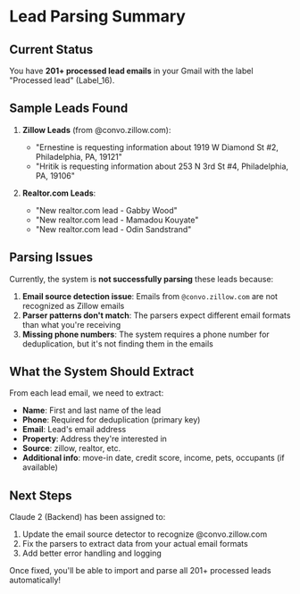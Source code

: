 # Lead Parsing Summary

## Current Status
You have **201+ processed lead emails** in your Gmail with the label "Processed lead" (Label_16).

## Sample Leads Found

1. **Zillow Leads** (from @convo.zillow.com):
   - "Ernestine is requesting information about 1919 W Diamond St #2, Philadelphia, PA, 19121"
   - "Hritik is requesting information about 253 N 3rd St #4, Philadelphia, PA, 19106"

2. **Realtor.com Leads**:
   - "New realtor.com lead - Gabby Wood"
   - "New realtor.com lead - Mamadou Kouyate"
   - "New realtor.com lead - Odin Sandstrand"

## Parsing Issues

Currently, the system is **not successfully parsing** these leads because:

1. **Email source detection issue**: Emails from `@convo.zillow.com` are not recognized as Zillow emails
2. **Parser patterns don't match**: The parsers expect different email formats than what you're receiving
3. **Missing phone numbers**: The system requires a phone number for deduplication, but it's not finding them in the emails

## What the System Should Extract

From each lead email, we need to extract:
- **Name**: First and last name of the lead
- **Phone**: Required for deduplication (primary key)
- **Email**: Lead's email address
- **Property**: Address they're interested in
- **Source**: zillow, realtor, etc.
- **Additional info**: move-in date, credit score, income, pets, occupants (if available)

## Next Steps

Claude 2 (Backend) has been assigned to:
1. Update the email source detector to recognize @convo.zillow.com
2. Fix the parsers to extract data from your actual email formats
3. Add better error handling and logging

Once fixed, you'll be able to import and parse all 201+ processed leads automatically!